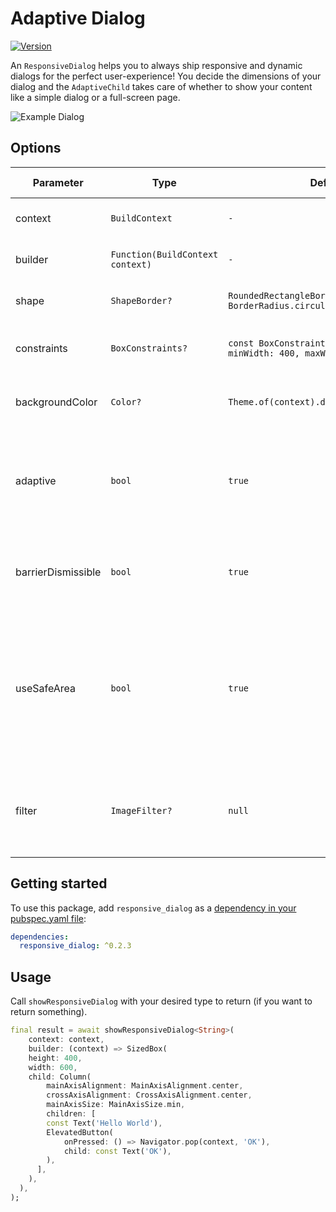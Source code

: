 # Adaptive Dialog

[![Version](https://img.shields.io/pub/v/responsive_dialog.svg)](https://pub.dev/packages/responsive_dialog)

An `ResponsiveDialog` helps you to always ship responsive and dynamic dialogs for the perfect user-experience! You decide the dimensions of your dialog and the `AdaptiveChild` takes care of whether to show your content like a simple dialog or a full-screen page.

![Example Dialog](https://github.com/applogik/responsive_dialog/blob/main/assets/example.gif)

## Options

| __Parameter__           | __Type__           | __Default__ | __Short description__                |
| ----------------------- | ------------------ | ----------- | ------------------------------------- |
| context | `BuildContext`     | `-`         | Required due to `showDialog`'s base. |
| builder | `Function(BuildContext context)`     | `-`         | Required to build your child. |
| shape | `ShapeBorder?`     | `RoundedRectangleBorder(borderRadius: BorderRadius.circular(5.0))`         | The desired shape of your dialog. |
| constraints | `BoxConstraints?`     | `const BoxConstraints(maxHeight: 600, minWidth: 400, maxWidth: 720)`         | The max and min dimensions of your dialog. |
| backgroundColor | `Color?`     | `Theme.of(context).dialogBackgroundColor`         | The main background color of your dialog. |
| adaptive | `bool`     | `true`         | If adaptiveness should be applied. If not it only shows your content inside of an `AlertDialog`. |
| barrierDismissible | `bool`     | `true`         | Whether users can dismiss your dialog by tapping outside the dialog. |
| useSafeArea | `bool`     | `true`         | If `true` your whole dialog recognizes safe areas (could also lead to undesired layouts! Better use your own safe area widget inside your child!). |
| filter | `ImageFilter?`     | `null`         | If you want to add a desired BackdropFilter, you can pass here your `ImageFilter` to do so. |

## Getting started

To use this package, add `responsive_dialog` as a [dependency in your pubspec.yaml file](https://flutter.io/platform-plugins/):

```yaml
dependencies:
  responsive_dialog: ^0.2.3
```

## Usage

Call `showResponsiveDialog` with your desired type to return (if you want to return something).

```dart
final result = await showResponsiveDialog<String>(
    context: context,
    builder: (context) => SizedBox(
    height: 400,
    width: 600,
    child: Column(
        mainAxisAlignment: MainAxisAlignment.center,
        crossAxisAlignment: CrossAxisAlignment.center,
        mainAxisSize: MainAxisSize.min,
        children: [
        const Text('Hello World'),
        ElevatedButton(
            onPressed: () => Navigator.pop(context, 'OK'),
            child: const Text('OK'),
        ),
      ],
    ),
  ),
);
```
